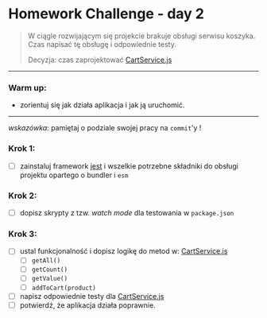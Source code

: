 # Homework Challenge - day 2

> W ciągle rozwijającym się projekcie brakuje obsługi serwisu koszyka.
> Czas napisać tę obsługę i odpowiednie testy.
>
> Decyzja: czas zaprojektować [CartService.js](src/services/CartService.js)

----

### Warm up:

- zorientuj się jak działa aplikacja i jak ją uruchomić.
---
_wskazówka_: pamiętaj o podziale swojej pracy na `commit`'y !

### Krok 1:

- [ ] zainstaluj framework [jest](https://www.npmjs.com/package/jest) i wszelkie potrzebne składniki do obsługi projektu opartego o bundler i `esm`

### Krok 2:

- [ ] dopisz skrypty z tzw. _watch mode_ dla testowania w `package.json`

### Krok 3:
             
- [ ] ustal funkcjonalność i dopisz logikę do metod w: [CartService.js](src/services/CartService.js)
  - [ ] `getAll()`
  - [ ] `getCount()`
  - [ ] `getValue()`
  - [ ] `addToCart(product)`
- [ ] napisz odpowiednie testy dla [CartService.js](src/services/CartService.js)
- [ ] potwierdź, że aplikacja działa poprawnie.

